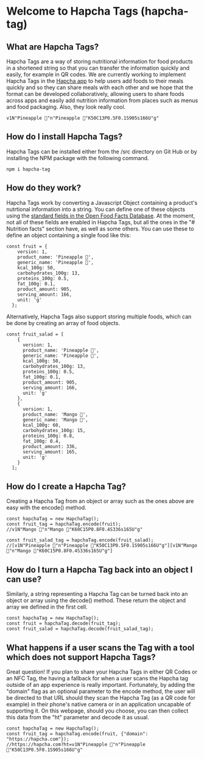 # Welcome to Hapcha Tags (hapcha-tag)
## What are Hapcha Tags?
Hapcha Tags are a way of storing nutritional information for food products in a shortened string so that you can transfer the information quickly and easily, for example in QR codes. We are currently working to implement Hapcha Tags in the [Hapcha app](https://hapcha.com) to help users add foods to their meals quickly and so they can share meals with each other and we hope that the format can be developed collaboratively, allowing users to share foods across apps and easily add nutrition information from places such as menus and food packaging. Also, they look really cool.
```
v1N"Pineapple 🍍"n"Pineapple 🍍"K50C13P0.5F0.1S905s166U"g"
```
## How do I install Hapcha Tags?
Hapcha Tags can be installed either from the /src directory on Git Hub or by installing the NPM package with the following command.
```
npm i hapcha-tag
```
## How do they work?
Hapcha Tags work by converting a Javascript Object containing a product's nutrtional information into a string. You can define one of these objects using the [standard fields in the Open Food Facts Database](https://static.openfoodfacts.org/data/data-fields.txt). At the moment, not all of these fields are  enabled in Hapcha Tags, but all the ones in the "# Nutrition facts" section have, as well as some others. You can use these to define an object containing a single food like this:
```
const fruit = {
    version: 1,
    product_name: 'Pineapple 🍍',
    generic_name: 'Pineapple 🍍',
    kcal_100g: 50,
    carbohydrates_100g: 13,
    proteins_100g: 0.5,
    fat_100g: 0.1,
    product_amount: 905,
    serving_amount: 166,
    unit: 'g'
  };
```
Alternatively, Hapcha Tags also support storing multiple foods, which can be done by creating an array of food objects.
```
const fruit_salad = [
    {
      version: 1,
      product_name: 'Pineapple 🍍',
      generic_name: 'Pineapple 🍍',
      kcal_100g: 50,
      carbohydrates_100g: 13,
      proteins_100g: 0.5,
      fat_100g: 0.1,
      product_amount: 905,
      serving_amount: 166,
      unit: 'g'
    },
    {
      version: 1,
      product_name: 'Mango 🥭',
      generic_name: 'Mango 🥭',
      kcal_100g: 60,
      carbohydrates_100g: 15,
      proteins_100g: 0.8,
      fat_100g: 0.4,
      product_amount: 336,
      serving_amount: 165,
      unit: 'g'
    }
  ];
```

## How do I create a Hapcha Tag?
Creating a Hapcha Tag from an object or array such as the ones above are easy with the encode() method.
```
const hapchaTag = new HapchaTag();
const fruit_tag = hapchaTag.encode(fruit);
//v1N"Mango 🥭"n"Mango 🥭"K60C15P0.8F0.4S336s165U"g"

const fruit_salad_tag = hapchaTag.encode(fruit_salad);
//[v1N"Pineapple 🍍"n"Pineapple 🍍"K50C13P0.5F0.1S905s166U"g"][v1N"Mango 🥭"n"Mango 🥭"K60C15P0.8F0.4S336s165U"g"]
```

## How do I turn a Hapcha Tag back into an object I can use?
Similarly, a string representing a Hapcha Tag can be turned back into an object or array using the decode() method. These return the object and array we defined in the first cell.
```
const hapchaTag = new HapchaTag();
const fruit = hapchaTag.decode(fruit_tag);
const fruit_salad = hapchaTag.decode(fruit_salad_tag);
```

## What happens if a user scans the Tag with a tool which does not support Hapcha Tags?
Great question! If you plan to share your Hapcha Tags in either QR Codes or an NFC Tag, the having a fallback for when a user scans the Hapcha tag outside of an app experience is really important. Fortunately, by adding the "domain" flag as an optional parameter to the encode method, the user will be directed to that URL should they scan the Hapcha Tag (as a QR code for example) in their phone's native camera or in an application uncapable of supporting it. On this webpage, should you choose, you can then collect this data from the "ht" parameter and decode it as usual.

```
const hapchaTag = new HapchaTag();
const fruit_tag = hapchaTag.encode(fruit, {"domain": "https://hapcha.com"});
//https://hapcha.com?ht=v1N"Pineapple 🍍"n"Pineapple 🍍"K50C13P0.5F0.1S905s166U"g"
```
